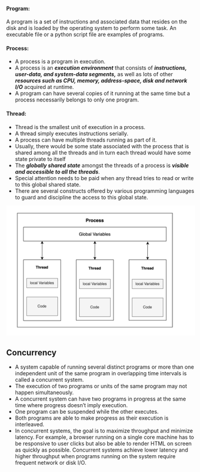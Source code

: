 
#### Program:
A program is a set of instructions and associated data that resides on the disk and is loaded by the operating system to perform some task. An executable file or a python script file are examples of programs.

#### Process:
* A process is a program in execution. 
* A process is an ***execution environment*** that consists of 
***instructions, user-data, and system-data segments,*** 
as well as lots of other ***resources such as CPU, memory, address-space, disk and network I/O***
acquired at runtime. </br>
* A program can have several copies of it running at the same time but 
a process necessarily belongs to only one program.

#### Thread:
* Thread is the smallest unit of execution in a process. 
* A thread simply executes instructions serially. 
* A process can have multiple threads running as part of it. 
* Usually, there would be some state associated with the process 
that is shared among all the threads 
and in turn each thread would have some state private to itself
* The ***globally shared state*** amongst the threads of a process is ***visible and accessible to all the threads***.
* Special attention needs to be paid when any thread tries to read or write to this global shared state.
* There are several constructs offered by various programming languages to guard and discipline the access to this global state.

![process_threads.png](process_threads.png)

## Concurrency
* A system capable of running several distinct programs or more than one independent unit of the same program in overlapping time intervals is called a concurrent system. 
* The execution of two programs or units of the same program may not happen simultaneously.
* A concurrent system can have two programs in progress at the same time where progress doesn’t imply execution. 
* One program can be suspended while the other executes. 
* Both programs are able to make progress as their execution is interleaved. 
* In concurrent systems, the goal is to maximize throughput and minimize latency. For example, a browser running on a single core machine has to be responsive to user clicks but also be able to render HTML on screen as quickly as possible. Concurrent systems achieve lower latency and higher throughput when programs running on the system require frequent network or disk I/O.

